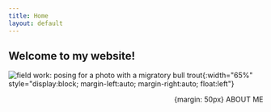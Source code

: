 ```yaml
---
title: Home
layout: default
---
```


##   Welcome to my website!
![field work: posing for a photo with a migratory bull trout](https://jacobwbowman.github.io/website/assets/images/bulltroutselfie.JPG){:width="65%" style="display:block; margin-left:auto; margin-right:auto; float:left"}

<p style="text-align: right"> {margin: 50px}
ABOUT ME
</p>
